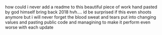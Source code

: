how could i never add a readme to this beautiful piece of work hand pasted by god himself
bring back 2018 hvh....
id be surprised if this even shoots anymore but i will never forget the blood sweat and tears put into changing values and pasting public code and managining to make it perform even worse with each update
